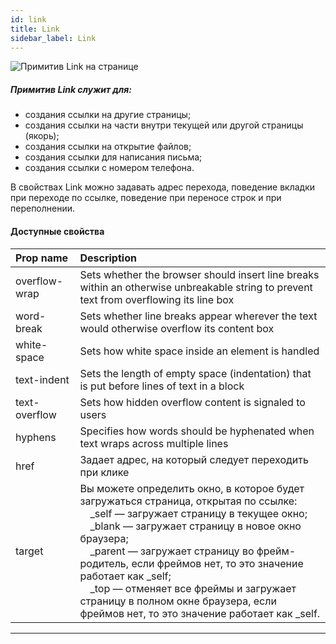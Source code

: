 ```yaml
---
id: link
title: Link
sidebar_label: Link
---
```


![Примитив Link на странице](/scr/primitives-link.png)

##### Примитив Link служит для:

-   создания ссылки на другие страницы;
-   создания ссылки на части внутри текущей или другой страницы (якорь);
-   создания ссылки на открытие файлов;
-   cоздания ссылки для написания письма;
-   cоздания ссылки с номером телефона.

В свойствах Link можно задавать адрес перехода, поведение вкладки при переходе по ссылке, поведение при переносе строк и при переполнении.

#### Доступные свойства

| Prop name     | Description                                                                                                                                                                                                                                                                                                                                                                                                                                                                |
| :------------ | :------------------------------------------------------------------------------------------------------------------------------------------------------------------------------------------------------------------------------------------------------------------------------------------------------------------------------------------------------------------------------------------------------------------------------------------------------------------------- |
| overflow-wrap | Sets whether the browser should insert line breaks within an otherwise unbreakable string to prevent text from overflowing its line box                                                                                                                                                                                                                                                                                                                                    |
| word-break    | Sets whether line breaks appear wherever the text would otherwise overflow its content box                                                                                                                                                                                                                                                                                                                                                                                 |
| white-space   | Sets how white space inside an element is handled                                                                                                                                                                                                                                                                                                                                                                                                                          |
| text-indent   | Sets the length of empty space (indentation) that is put before lines of text in a block                                                                                                                                                                                                                                                                                                                                                                                   |
| text-overflow | Sets how hidden overflow content is signaled to users                                                                                                                                                                                                                                                                                                                                                                                                                      |
| hyphens       | Specifies how words should be hyphenated when text wraps across multiple lines                                                                                                                                                                                                                                                                                                                                                                                             |
| href          | Задает адрес, на который следует переходить при клике                                                                                                                                                                                                                                                                                                                                                                                                                      |
| target        | Вы можете определить окно, в которое будет загружаться страница, открытая по ссылке: <br/>&emsp;\_self — загружает страницу в текущее окно;<br/>&emsp;\_blank — загружает страницу в новое окно браузера;<br/>&emsp;\_parent — загружает страницу во фрейм-родитель, если фреймов нет, то это значение работает как \_self;<br/>&emsp;\_top — отменяет все фреймы и загружает страницу в полном окне браузера, если фреймов нет, то это значение работает как \_self.<br/> |

---
